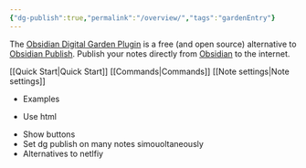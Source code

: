 ```yaml
---
{"dg-publish":true,"permalink":"/overview/","tags":"gardenEntry"}
---
```



The  [Obsidian Digital Garden Plugin](https://github.com/oleeskild/obsidian-digital-garden) is a free (and open source) alternative to [Obsidian Publish](https://obsidian.md/publish). Publish your notes directly from [Obsidian](https://obsidian.md/) to the internet.  

[[Quick Start\|Quick Start]]
[[Commands\|Commands]]
[[Note settings\|Note settings]]


* Examples

* Use html
- Show buttons
- Set dg publish on many notes simouoltaneously
- Alternatives to netlfiy